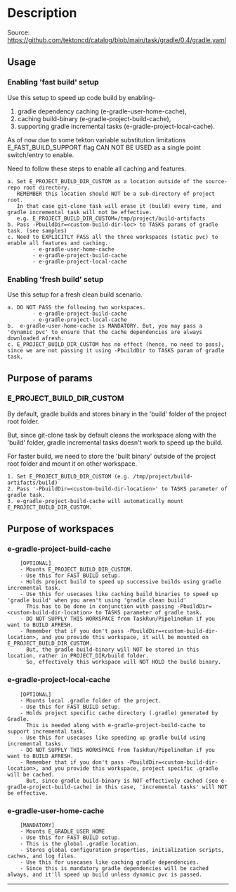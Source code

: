 # Description

Source: <https://github.com/tektoncd/catalog/blob/main/task/gradle/0.4/gradle.yaml>

## Usage

### Enabling 'fast build' setup

Use this setup to speed up code build by enabling-

1. gradle dependency caching (e-gradle-user-home-cache),
2. caching build-binary (e-gradle-project-build-cache),
3. supporting gradle incremental tasks (e-gradle-project-local-cache).

As of now due to some tekton variable substitution limitations E_FAST_BUILD_SUPPORT flag CAN NOT BE USED as a single point switch/entry to enable.

Need to follow these steps to enable all caching and features.

    a. Set E_PROJECT_BUILD_DIR_CUSTOM as a location outside of the source-repo root directory.
       REMEMBER this location should NOT be a sub-directory of project root.
       In that case git-clone task will erase it (build) every time, and gradle incremental task will not be effective.
       e.g. E_PROJECT_BUILD_DIR_CUSTOM=/tmp/project/build-artifacts
    b. Pass -PbuildDir=<custom-build-dir-loc> to TASKS params of gradle task. (see samples)
    c. Need to EXPLICITLY PASS all the three workspaces (static pvc) to enable all features and caching.
            - e-gradle-user-home-cache
            - e-gradle-project-build-cache
            - e-gradle-project-local-cache

### Enabling 'fresh build' setup

Use this setup for a fresh clean build scenario.

    a. DO NOT PASS the following two workspaces.
            - e-gradle-project-build-cache
            - e-gradle-project-local-cache
    b.  e-gradle-user-home-cache is MANDATORY. But, you may pass a 'dynamic pvc' to ensure that the cache dependencies are always downloaded afresh.
    c. E_PROJECT_BUILD_DIR_CUSTOM has no effect (hence, no need to pass), since we are not passing it using -PbuildDir to TASKS param of gradle task.

## Purpose of params

### E_PROJECT_BUILD_DIR_CUSTOM

By default, gradle builds and stores binary in the 'build' folder of the project root folder.

But, since git-clone task by default cleans the workspace along with the 'build' folder, gradle incremental tasks doesn't work to speed up the build.

For faster build, we need to store the 'built binary' outside of the project root folder and mount it on other workspace.

    1. Set E_PROJECT_BUILD_DIR_CUSTOM (e.g. /tmp/project/build-artifacts/build)
    2. Pass '-PbuildDir=<custom-build-dir-location>' to TASKS parameter of gradle task.
    3. e-gradle-project-build-cache will automatically mount E_PROJECT_BUILD_DIR_CUSTOM.

## Purpose of workspaces

### e-gradle-project-build-cache

        [OPTIONAL]
        - Mounts E_PROJECT_BUILD_DIR_CUSTOM.
        - Use this for FAST BUILD setup.
        - Holds project build to speed up successive builds using gradle incremental task.
        - Use this for usecases like caching build binaries to speed up 'gradle build' when you aren't using 'gradle clean build'
          This has to be done in conjunction with passing -PbuildDir=<custom-build-dir-location> to TASKS parameter of gradle task.
        - DO NOT SUPPLY THIS WORKSPACE from TaskRun/PipelineRun if you want to BUILD AFRESH.
        - Remember that if you don't pass -PbuildDir=<custom-build-dir-location>, and you provide this workspace, it will be mounted on E_PROJECT_BUILD_DIR_CUSTOM.
          But, the gradle build-binary will NOT be stored in this location, rather in PROJECT_DIR/build folder.
          So, effectively this workspace will NOT HOLD the build binary.

### e-gradle-project-local-cache

        [OPTIONAL]
        - Mounts local .gradle folder of the project.
        - Use this for FAST BUILD setup.
        - Holds project specific cache directory (.gradle) generated by Gradle.
          This is needed along with e-gradle-project-build-cache to support incremental task.
        - Use this for usecases like speeding up gradle build using incremental tasks.
        - DO NOT SUPPLY THIS WORKSPACE from TaskRun/PipelineRun if you want to BUILD AFRESH.
        - Remember that if you don't pass -PbuildDir=<custom-build-dir-location>, and you provide this workspace, project specific .gradle will be cached.
          But, since gradle build-binary is NOT effectively cached (see e-gradle-project-build-cache) in this case, 'incremental tasks' will NOT be effective.

### e-gradle-user-home-cache

        [MANDATORY]
        - Mounts E_GRADLE_USER_HOME
        - Use this for FAST BUILD setup.
        - This is the global .gradle location.
        - Stores global configuration properties, initialization scripts, caches, and log files.
        - Use this for usecases like caching gradle dependencies.
        - Since this is mandatory gradle dependencies will be cached always, and it'll speed up build unless dynamic pvc is passed.
---
